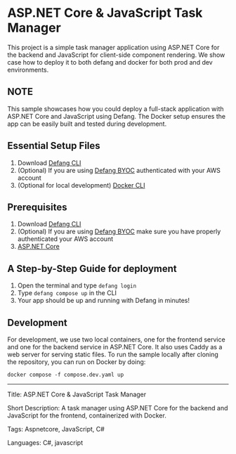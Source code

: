 # ASP.NET Core & JavaScript Task Manager

This project is a simple task manager application using ASP.NET Core for the backend and JavaScript for client-side component rendering. We show case how to deploy it to both defang and docker for both prod and dev environments.

## NOTE

This sample showcases how you could deploy a full-stack application with ASP.NET Core and JavaScript using Defang. The Docker setup ensures the app can be easily built and tested during development.

## Essential Setup Files

1. Download [Defang CLI](https://github.com/defang-io/defang)
2. (Optional) If you are using [Defang BYOC](https://docs.aws.amazon.com/cli/latest/userguide/cli-chap-configure.html) authenticated with your AWS account
3. (Optional for local development) [Docker CLI](https://docs.docker.com/engine/install/)

## Prerequisites

1. Download [Defang CLI](https://github.com/defang-io/defang)
2. (Optional) If you are using [Defang BYOC](https://docs.aws.amazon.com/cli/latest/userguide/cli-chap-configure.html) make sure you have properly authenticated your AWS account
3. [ASP.NET Core](https://dotnet.microsoft.com/download/dotnet-core)

## A Step-by-Step Guide for deployment

1. Open the terminal and type `defang login`
2. Type `defang compose up` in the CLI
3. Your app should be up and running with Defang in minutes!

## Development

For development, we use two local containers, one for the frontend service and one for the backend service in ASP.NET Core. It also uses Caddy as a web server for serving static files. To run the sample locally after cloning the repository, you can run on Docker by doing:

`docker compose -f compose.dev.yaml up`

---

Title: ASP.NET Core & JavaScript Task Manager

Short Description: A task manager using ASP.NET Core for the backend and JavaScript for the frontend, containerized with Docker.

Tags: Aspnetcore, JavaScript, C#

Languages: C#, javascript
